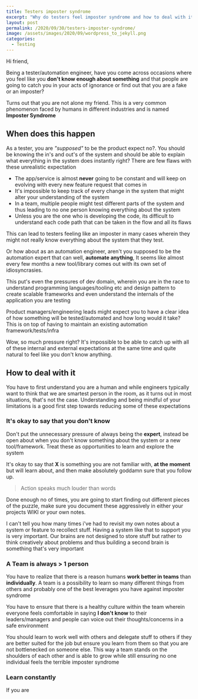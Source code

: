 ```yaml
---
title: Testers imposter syndrome
excerpt: "Why do testers feel imposter syndrome and how to deal with it?"
layout: post
permalink: /2020/09/30/testers-imposter-syndrome/
image: /assets/images/2020/09/wordpress_to_jekyll.png
categories:
  - Testing
---
```


Hi friend,

Being a tester/automation engineer, have you come across occasions where you feel like you **don't
know enough about something** and that people are going to catch you in your acts of ignorance or
find out that you are a fake or an imposter?

Turns out that you are not alone my friend. This is a very common phenomenon faced by humans in
different industries and is named **Imposter Syndrome**

## When does this happen

As a tester, you are _"supposed"_ to be the product expect no?. You should be knowing the in's and
out's of the system and should be able to explain what everything in the system does instantly
right? There are few flaws with these unrealistic expectation

- The app/service is almost **never** going to be constant and will keep on evolving with every new
  feature request that comes in
- It's impossible to keep track of every change in the system that might alter your understanding of
  the system
- In a team, multiple people might test different parts of the system and thus leading to no one
  person knowing everything about the system
- Unless you are the one who is developing the code, its difficult to understand each code path that
  can be taken in the flow and all its flaws

This can lead to testers feeling like an imposter in many cases wherein they might not really know
everything about the system that they test.

Or how about as an automation engineer, aren't you supposed to be the automation expert that can
well, **automate anything**, It seems like almost every few months a new tool/library comes out with
its own set of idiosyncrasies.

This put's even the pressures of dev domain, wherein you are in the race to understand programming
languages/tooling etc and design pattern to create scalable frameworks and even understand the
internals of the application you are testing

Product managers/engineering leads might expect you to have a clear idea of how something will be
tested/automated and how long would it take? This is on top of having to maintain an existing
automation framework/tests/infra

Wow, so much pressure right? It's impossible to be able to catch up with all of these internal and
external expectations at the same time and quite natural to feel like you don't know anything.

## How to deal with it

You have to first understand you are a human and while engineers typically want to think that we are
smartest person in the room, as it turns out in most situations, that's not the case. Understanding
and being mindful of your limitations is a good first step towards reducing some of these
expectations

### It's okay to say that you don't know

Don't put the unnecessary pressure of always being the **expert**, instead be open about when you
don't know something about the system or a new tool/framework. Treat these as opportunities to learn
and explore the system

It's okay to say that **X** is something you are not familiar with, **at the moment** but will learn
about, and then make absolutely goddamn sure that you follow up.

> Action speaks much louder than words

Done enough no of times, you are going to start finding out different pieces of the puzzle, make
sure you document these aggressively in either your projects WIKI or your own notes.

I can't tell you how many times i've had to revisit my own notes about a system or feature to
recollect stuff. Having a system like that to support you is very important. Our brains are not
designed to store stuff but rather to think creatively about problems and thus building a second
brain is something that's very important

### A Team is always > 1 person

You have to realize that there is a reason humans **work better in teams** than **individually**. A
team is a possibility to learn so many different things from others and probably one of the best
leverages you have against imposter syndrome

You have to ensure that there is a healthy culture within the team wherein everyone feels
comfortable in saying **I don't know** to their leaders/managers and people can voice out their
thoughts/concerns in a safe environment

You should learn to work well with others and delegate stuff to others if they are better suited for
the job but ensure you learn from them so that you are not bottlenecked on someone else. This way a
team stands on the shoulders of each other and is able to grow while still ensuring no one
individual feels the terrible imposter syndrome

### Learn constantly

If you are 